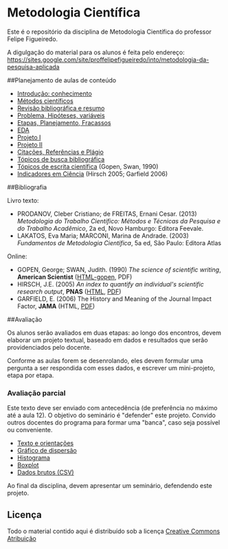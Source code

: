 # Metodologia Científica

Este é o repositório da disciplina de Metodologia Científica do professor Felipe Figueiredo.

A digulgação do material para os alunos é feita pelo endereço: https://sites.google.com/site/proffelipefigueiredo/into/metodologia-da-pesquisa-aplicada

##Planejamento de aulas de conteúdo

* [Introdução: conhecimento][]
* [Métodos científicos][]
* [Revisão bibliográfica e resumo][]
* [Problema, Hipóteses, variáveis][]
* [Etapas, Planejamento, Fracassos][]
* [EDA][]
* [Projeto I][]
* [Projeto II][]
* [Citações, Referências e Plágio][]
* [Tópicos de busca bibliográfica][]
* [Tópicos de escrita científica][] (Gopen, Swan, 1990)
* [Indicadores em Ciência][] (Hirsch 2005; Garfield 2006)

[Introdução: conhecimento]: https://github.com/philsf/Metodologia_Cientifica/raw/master/Aulas/MC%20-%20Aula%20Intro.pdf
[Métodos científicos]: https://github.com/philsf/Metodologia_Cientifica/raw/master/Aulas/MC%20-%20Aula%20Metodos.pdf
[Revisão bibliográfica e resumo]: https://github.com/philsf/Metodologia_Cientifica/raw/master/Aulas/MC%20-%20Aula%20Revisao_resumo.pdf
[Problema, Hipóteses, variáveis]: https://github.com/philsf/Metodologia_Cientifica/raw/master/Aulas/MC%20-%20Aula%20Hipoteses_variaveis.pdf
[Etapas, Planejamento, Fracassos]: https://github.com/philsf/Metodologia_Cientifica/raw/master/Aulas/MC%20-%20Aula%20Etapas.pdf
[EDA]: https://github.com/philsf/Metodologia_Cientifica/raw/master/Aulas/MC%20-%20Aula%20EDA.pdf
[Projeto I]: https://github.com/philsf/Metodologia_Cientifica/raw/master/Aulas/MC%20-%20Aula%20ProjetoI.pdf
[Projeto II]: https://github.com/philsf/Metodologia_Cientifica/raw/master/Aulas/MC%20-%20Aula%20ProjetoII.pdf
[Citações, Referências e Plágio]: https://github.com/philsf/Metodologia_Cientifica/raw/master/Aulas/MC%20-%20Aula%20Referencias.pdf
[Tópicos de busca bibliográfica]: https://github.com/philsf/Metodologia_Cientifica/raw/master/Aulas/MC%20-%20Aula%20Busca.pdf
[Tópicos de escrita científica]: https://github.com/philsf/Metodologia_Cientifica/raw/master/Aulas/MC%20-%20Aula%20Escrita.pdf
[Indicadores em Ciência]: https://github.com/philsf/Metodologia_Cientifica/raw/master/Aulas/MC%20-%20Aula%20Indicadores.pdf

##Bibliografia

Livro texto:
* PRODANOV, Cleber Cristiano; de FREITAS, Ernani Cesar. (2013) *Metodologia do Trabalho Científico: Métodos e Técnicas da Pesquisa e do Trabalho Acadêmico*, 2a ed, Novo Hamburgo: Editora Feevale.
* LAKATOS, Eva Maria; MARCONI, Marina de Andrade. (2003) *Fundamentos de Metodologia Científica*, 5a ed, São Paulo: Editora Atlas

Online:
* GOPEN, George; SWAN, Judith. (1990) *The science of scientific writing*, **American Scientist** ([HTML-gopen][], PDF)
* HIRSCH, J.E. (2005) *An index to quantify an individual's scientific research output*, **PNAS** ([HTML][HTML-hirsch], [PDF][PDF-hirsch])
* GARFIELD, E. (2006) The History and Meaning of the Journal Impact Factor, **JAMA** (HTML, [PDF][PDF-garfield])

[HTML-gopen]: http://www.americanscientist.org/issues/pub/the-science-of-scientific-writing/99999
[HTML-hirsch]: http://www.pnas.org/content/102/46/16569
[PDF-hirsch]: http://www.pnas.org/content/102/46/16569.full.pdf
[PDF-garfield]: http://garfield.library.upenn.edu/papers/jamajif2006.pdf

##Avaliação

Os alunos serão avaliados em duas etapas: ao longo dos encontros, devem elaborar um projeto textual, baseado em dados e resultados que serão providenciados pelo docente.

Conforme as aulas forem se desenrolando, eles devem formular uma pergunta a ser respondida com esses dados, e escrever um mini-projeto, etapa por etapa.


### Avaliação parcial ###

Este texto deve ser enviado com antecedência (de preferência no máximo até a aula 12). O objetivo do seminário é "defender" este projeto. Convido outros docentes do programa para formar uma "banca", caso seja possível ou conveniente.

* [Texto e orientações](https://github.com/philsf/Metodologia_Cientifica/raw/master/Trabalhos/MC-Avaliacao_parcial.pdf)
* [Gráfico de dispersão](https://github.com/philsf/Metodologia_Cientifica/raw/master/Trabalhos/dispersao.png)
* [Histograma](https://github.com/philsf/Metodologia_Cientifica/raw/master/Trabalhos/histograma.png)
* [Boxplot](https://github.com/philsf/Metodologia_Cientifica/raw/master/Trabalhos/boxplot.png)
* [Dados brutos (CSV)](https://github.com/philsf/Metodologia_Cientifica/raw/master/Trabalhos/MC-avaliacao_parcial.csv)

Ao final da disciplina, devem apresentar um seminário, defendendo este projeto.

## Licença
Todo o material contido aqui é distribuído sob a licença [Creative Commons Atribuição](http://creativecommons.org/licenses/by/4.0/deed.pt_BR)
